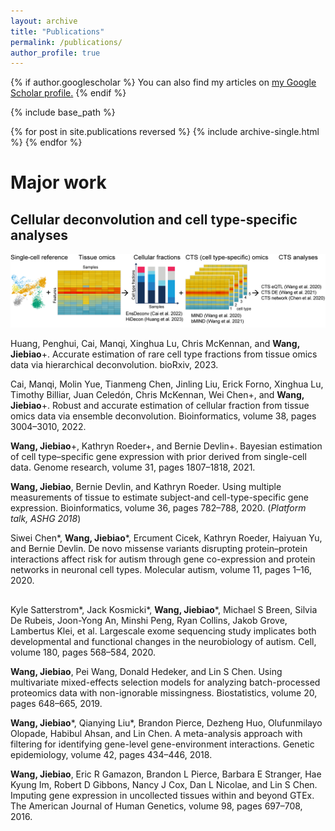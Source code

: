 ```yaml
---
layout: archive
title: "Publications"
permalink: /publications/
author_profile: true
---
```


{% if author.googlescholar %}
  You can also find my articles on <u><a href="{{author.googlescholar}}">my Google Scholar profile</a>.</u>
{% endif %}

{% include base_path %}

{% for post in site.publications reversed %}
  {% include archive-single.html %}
{% endfor %}

# Major work

## Cellular deconvolution and cell type-specific analyses

![](images/deconv.png)

Huang, Penghui, Cai, Manqi, Xinghua Lu, Chris McKennan, and **Wang, Jiebiao**+.
Accurate estimation of rare cell type fractions from tissue omics data via hierarchical
deconvolution. bioRxiv, 2023.

Cai, Manqi, Molin Yue, Tianmeng Chen, Jinling Liu, Erick Forno, Xinghua Lu, Timothy
Billiar, Juan Celedón, Chris McKennan, Wei Chen+, and **Wang, Jiebiao**+. Robust and
accurate estimation of cellular fraction from tissue omics data via ensemble deconvolution. Bioinformatics, volume 38, pages 3004–3010, 2022.

**Wang, Jiebiao**+, Kathryn Roeder+, and Bernie Devlin+. Bayesian estimation of
cell type–specific gene expression with prior derived from single-cell data. Genome
research, volume 31, pages 1807–1818, 2021.

**Wang, Jiebiao**, Bernie Devlin, and Kathryn Roeder. Using multiple measurements
of tissue to estimate subject-and cell-type-specific gene expression. Bioinformatics,
volume 36, pages 782–788, 2020. (_Platform talk, ASHG 2018_)

Siwei Chen*, **Wang, Jiebiao***, Ercument Cicek, Kathryn Roeder, Haiyuan Yu, and
Bernie Devlin. De novo missense variants disrupting protein–protein interactions affect
risk for autism through gene co-expression and protein networks in neuronal cell types.
Molecular autism, volume 11, pages 1–16, 2020.


## 

Kyle Satterstrom*, Jack Kosmicki*, **Wang, Jiebiao***, Michael S Breen, Silvia De Rubeis,
Joon-Yong An, Minshi Peng, Ryan Collins, Jakob Grove, Lambertus Klei, et al. Largescale exome sequencing study implicates both developmental and functional changes
in the neurobiology of autism. Cell, volume 180, pages 568–584, 2020.

**Wang, Jiebiao**, Pei Wang, Donald Hedeker, and Lin S Chen. Using multivariate
mixed-effects selection models for analyzing batch-processed proteomics data with
non-ignorable missingness. Biostatistics, volume 20, pages 648–665, 2019.

**Wang, Jiebiao***, Qianying Liu*, Brandon Pierce, Dezheng Huo, Olufunmilayo Olopade,
Habibul Ahsan, and Lin Chen. A meta-analysis approach with filtering for identifying
gene-level gene-environment interactions. Genetic epidemiology, volume 42, pages
434–446, 2018.

**Wang, Jiebiao**, Eric R Gamazon, Brandon L Pierce, Barbara E Stranger, Hae Kyung
Im, Robert D Gibbons, Nancy J Cox, Dan L Nicolae, and Lin S Chen. Imputing gene
expression in uncollected tissues within and beyond GTEx. The American Journal of
Human Genetics, volume 98, pages 697–708, 2016.

